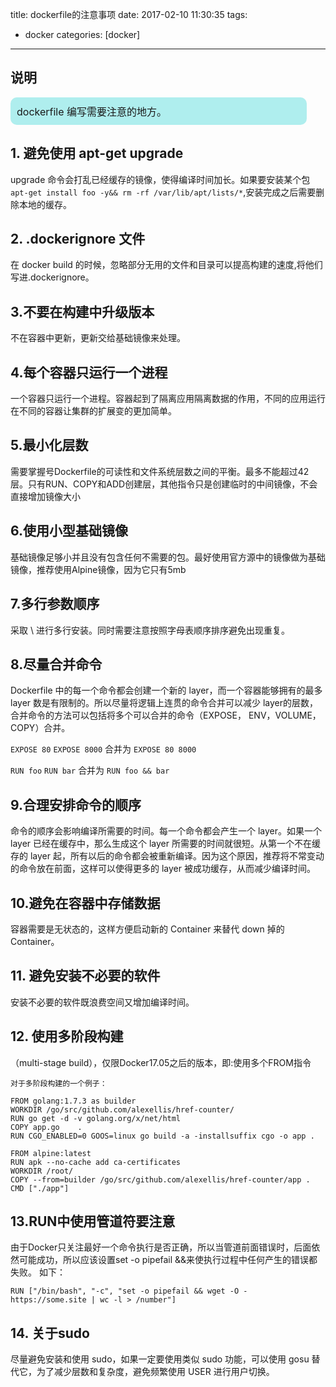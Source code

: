 title: dockerfile的注意事项
date: 2017-02-10 11:30:35
tags:
 - docker
categories: [docker]

---
## 说明


<div style="border-radius:10px; width: 90%; border:10px solid #AFEEEE;font-size:16px;align=left;  background:#AFEEEE">dockerfile 编写需要注意的地方。</div>

<!--more -->

## 1. 避免使用 apt-get upgrade
upgrade 命令会打乱已经缓存的镜像，使得编译时间加长。如果要安装某个包`apt-get install foo -y&& rm -rf /var/lib/apt/lists/*`,安装完成之后需要删除本地的缓存。


## 2. .dockerignore 文件
在 docker build 的时候，忽略部分无用的文件和目录可以提高构建的速度,将他们写进.dockerignore。

## 3.不要在构建中升级版本
不在容器中更新，更新交给基础镜像来处理。

## 4.每个容器只运行一个进程
一个容器只运行一个进程。容器起到了隔离应用隔离数据的作用，不同的应用运行在不同的容器让集群的扩展变的更加简单。

## 5.最小化层数
需要掌握号Dockerfile的可读性和文件系统层数之间的平衡。最多不能超过42层。只有RUN、COPY和ADD创建层，其他指令只是创建临时的中间镜像，不会直接增加镜像大小

## 6.使用小型基础镜像
基础镜像足够小并且没有包含任何不需要的包。最好使用官方源中的镜像做为基础镜像，推荐使用Alpine镜像，因为它只有5mb



## 7.多行参数顺序
采取 \ 进行多行安装。同时需要注意按照字母表顺序排序避免出现重复。

## 8.尽量合并命令
Dockerfile 中的每一个命令都会创建一个新的 layer，而一个容器能够拥有的最多 layer 数是有限制的。所以尽量将逻辑上连贯的命令合并可以减少 layer的层数，合并命令的方法可以包括将多个可以合并的命令（EXPOSE， ENV，VOLUME，COPY）合并。

`EXPOSE 80`
`EXPOSE 8000`
合并为
`EXPOSE 80 8000`

`RUN foo`
`RUN bar`
合并为
`RUN foo && bar`

## 9.合理安排命令的顺序

命令的顺序会影响编译所需要的时间。每一个命令都会产生一个 layer。如果一个 layer 已经在缓存中，那么生成这个 layer 所需要的时间就很短。从第一个不在缓存的 layer 起，所有以后的命令都会被重新编译。因为这个原因，推荐将不常变动的命令放在前面，这样可以使得更多的 layer 被成功缓存，从而减少编译时间。

## 10.避免在容器中存储数据

容器需要是无状态的，这样方便启动新的 Container 来替代 down 掉的 Container。

## 11. 避免安装不必要的软件
安装不必要的软件既浪费空间又增加编译时间。

## 12. 使用多阶段构建
（multi-stage build），仅限Docker17.05之后的版本，即:使用多个FROM指令

```
对于多阶段构建的一个例子：

FROM golang:1.7.3 as builder
WORKDIR /go/src/github.com/alexellis/href-counter/
RUN go get -d -v golang.org/x/net/html
COPY app.go    .
RUN CGO_ENABLED=0 GOOS=linux go build -a -installsuffix cgo -o app .

FROM alpine:latest
RUN apk --no-cache add ca-certificates
WORKDIR /root/
COPY --from=builder /go/src/github.com/alexellis/href-counter/app .
CMD ["./app"]
```

## 13.RUN中使用管道符要注意

由于Docker只关注最好一个命令执行是否正确，所以当管道前面错误时，后面依然可能成功，所以应该设置set -o pipefail &&来使执行过程中任何产生的错误都失败。
如下：
```
RUN ["/bin/bash", "-c", "set -o pipefail && wget -O - https://some.site | wc -l > /number"]
```
## 14. 关于sudo
尽量避免安装和使用 sudo，如果一定要使用类似 sudo 功能，可以使用 gosu 替代它，为了减少层数和复杂度，避免频繁使用 USER 进行用户切换。
